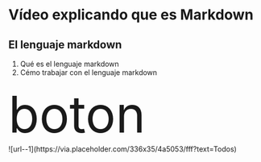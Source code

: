 Vídeo explicando que es Markdown
===

El lenguaje markdown
---

1. Qué es el lenguaje markdown
2. Cémo trabajar con el lenguaje markdown

<div style="font-size:100px">boton</div>
![url--1](https://via.placeholder.com/336x35/4a5053/fff?text=Todos)
